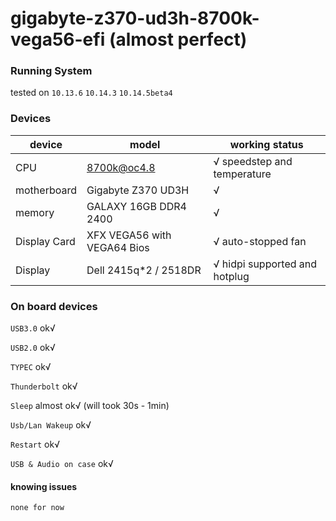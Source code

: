 # gigabyte-z370-ud3h-8700k-vega56-efi (almost perfect)

### Running System

tested on `10.13.6` `10.14.3` `10.14.5beta4`

### Devices

| device       | model                       | working status                |
| ------------ | --------------------------- | ----------------------------- |
| CPU          | 8700k@oc4.8                 | √ speedstep and temperature   |
| motherboard  | Gigabyte Z370 UD3H          | √                             |
| memory       | GALAXY 16GB DDR4 2400       | √                             |
| Display Card | XFX VEGA56 with VEGA64 Bios | √ auto-stopped fan            |
| Display      | Dell 2415q*2 / 2518DR       | √ hidpi supported and hotplug |


### On board devices

`USB3.0` ok√

`USB2.0` ok√

`TYPEC` ok√

`Thunderbolt` ok√

`Sleep` almost ok√ (will took 30s - 1min)

`Usb/Lan Wakeup` ok√

`Restart` ok√

`USB & Audio on case` ok√

#### knowing issues

`none for now`